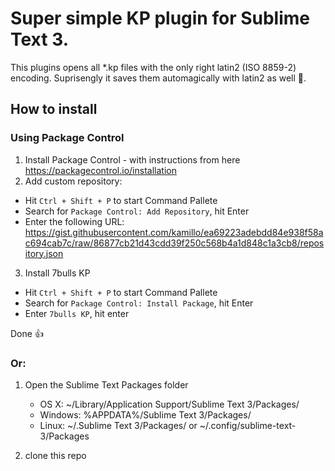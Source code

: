 # Super simple KP plugin for Sublime Text 3.
This plugins opens all *.kp files with the only right latin2 (ISO 8859-2) encoding. Suprisengly it saves them automagically with latin2 as well :tada:.

## How to install
### Using Package Control

1. Install Package Control - with instructions from here https://packagecontrol.io/installation
2. Add custom repository: 
 - Hit ``` Ctrl + Shift + P ``` to start Command Pallete
 - Search for ```Package Control: Add Repository```, hit Enter
 - Enter the following URL: https://gist.githubusercontent.com/kamillo/ea69223adebdd84e938f58ac694cab7c/raw/86877cb21d43cdd39f250c568b4a1d848c1a3cb8/repository.json
3. Install 7bulls KP
 - Hit ``` Ctrl + Shift + P ``` to start Command Pallete
 - Search for ```Package Control: Install Package```, hit Enter
 - Enter ```7bulls KP```, hit enter

Done :+1:

### Or:

1. Open the Sublime Text Packages folder
    - OS X: ~/Library/Application Support/Sublime Text 3/Packages/
    - Windows: %APPDATA%/Sublime Text 3/Packages/
    - Linux: ~/.Sublime Text 3/Packages/ or ~/.config/sublime-text-3/Packages

2. clone this repo
